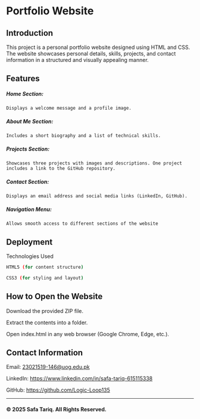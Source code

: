 # Portfolio Website

## Introduction

This project is a personal portfolio website designed using HTML and CSS. The website showcases personal details, skills, projects, and contact information in a structured and visually appealing manner.


## Features

##### Home Section:
    Displays a welcome message and a profile image.

##### About Me Section: 
    Includes a short biography and a list of technical skills.

##### Projects Section: 
    Showcases three projects with images and descriptions. One project includes a link to the GitHub repository.

##### Contact Section: 
    Displays an email address and social media links (LinkedIn, GitHub).

##### Navigation Menu: 
    Allows smooth access to different sections of the website


## Deployment

Technologies Used

```bash
HTML5 (for content structure)

CSS3 (for styling and layout)
```

## How to Open the Website

Download the provided ZIP file.

Extract the contents into a folder.

Open index.html in any web browser (Google Chrome,  Edge, etc.).
## Contact Information
Email: 23021519-146@uog.edu.pk

LinkedIn: https://www.linkedin.com/in/safa-tariq-615115338

GitHub: https://github.com/Logic-Loop135

-------

#### © 2025 Safa Tariq. All Rights Reserved.